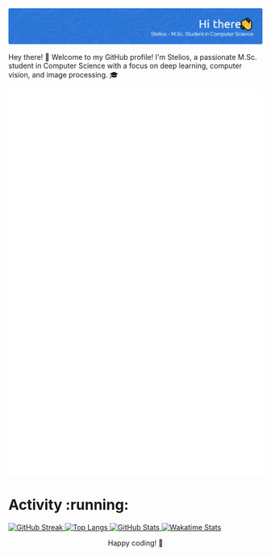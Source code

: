 
<img src="./my_banner.png" alt="Header">


Hey there! 👋 Welcome to my GitHub profile! I'm Stelios, a passionate M.Sc. student in Computer Science with a focus on deep learning, computer vision, and image processing. 🎓


<p align="center">
  
  <img src="/github-metrics.svg" alt="Metrics">  
  
</p>

<h1 align="left">Activity :running:</h1>
<p align="left">
  <a href="https://github.com/stperrakis/">
    <img src="https://github-readme-streak-stats.herokuapp.com/?user=stperrakis&theme=tokyonight&date_format=%5BY%20%5DM%20j" alt="GitHub Streak">
  </a>
  
  <a href="https://github.com/stperrakis/">
    <img src="https://github-readme-stats.vercel.app/api/top-langs/?username=stperrakis&hide_progress=false&layout=donut&theme=transparent&hide_border=true" alt="Top Langs">
  </a>
  
  <a href="https://github.com/stperrakis/">
    <img src="https://github-readme-stats.vercel.app/api?username=stperrakis&theme=transparent&count_private=true&show_icons=true&hide_title=true&hide_border=true" alt="GitHub Stats">
  </a>
  
  <a href="https://github.com/stperrakis/">
    <img src="https://github-readme-stats.vercel.app/api/wakatime?username=stperrakis&theme=transparent&hide_title=true&hide_border=true" alt="Wakatime Stats">
  </a>
   
</p> 
</p>

<p align="center">
  Happy coding! 🚀
</p>




